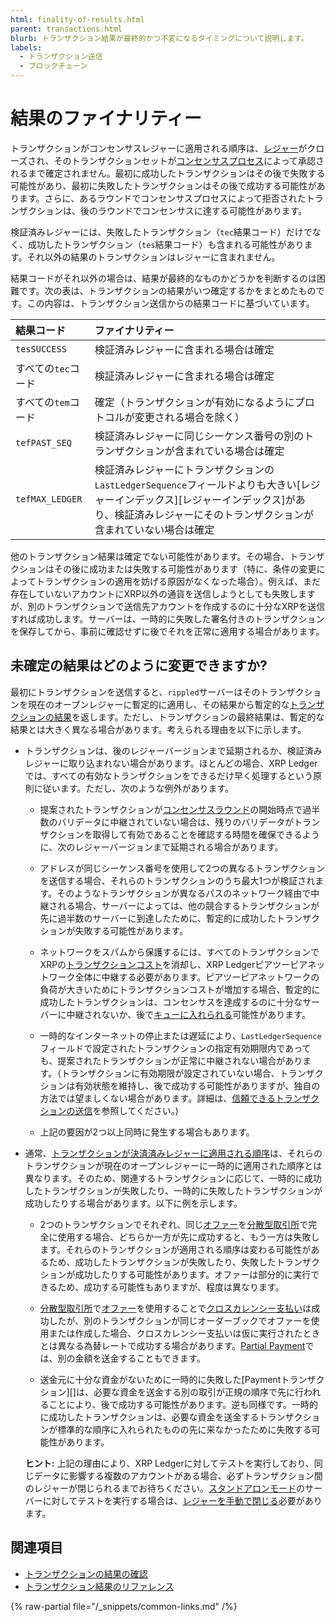 ```yaml
---
html: finality-of-results.html
parent: transactions.html
blurb: トランザクション結果が最終的かつ不変になるタイミングについて説明します。
labels:
  - トランザクション送信
  - ブロックチェーン
---
```

# 結果のファイナリティー

トランザクションがコンセンサスレジャーに適用される順序は、[レジャー](../../ledgers/index.md)がクローズされ、そのトランザクションセットが[コンセンサスプロセス](../../consensus-protocol/index.md)によって承認されるまで確定されません。最初に成功したトランザクションはその後で失敗する可能性があり、最初に失敗したトランザクションはその後で成功する可能性があります。さらに、あるラウンドでコンセンサスプロセスによって拒否されたトランザクションは、後のラウンドでコンセンサスに達する可能性があります。

検証済みレジャーには、失敗したトランザクション（`tec`結果コード）だけでなく、成功したトランザクション（`tes`結果コード）も含まれる可能性があります。それ以外の結果のトランザクションはレジャーに含まれません。

結果コードがそれ以外の場合は、結果が最終的なものかどうかを判断するのは困難です。次の表は、トランザクションの結果がいつ確定するかをまとめたものです。この内容は、トランザクション送信からの結果コードに基づいています。

| 結果コード       | ファイナリティー                                            |
|:----------------|:-----------------------------------------------------------|
| `tesSUCCESS` | 検証済みレジャーに含まれる場合は確定                              |
| すべての`tec`コード | 検証済みレジャーに含まれる場合は確定                        |
| すべての`tem`コード | 確定（トランザクションが有効になるようにプロトコルが変更される場合を除く） |
| `tefPAST_SEQ` | 検証済みレジャーに同じシーケンス番号の別のトランザクションが含まれている場合は確定 |
| `tefMAX_LEDGER` | 検証済みレジャーにトランザクションの`LastLedgerSequence`フィールドよりも大きい[レジャーインデックス][レジャーインデックス]があり、検証済みレジャーにそのトランザクションが含まれていない場合は確定 |

他のトランザクション結果は確定でない可能性があります。その場合、トランザクションはその後に成功または失敗する可能性があります（特に、条件の変更によってトランザクションの適用を妨げる原因がなくなった場合）。例えば、まだ存在していないアカウントにXRP以外の通貨を送信しようとしても失敗しますが、別のトランザクションで送信先アカウントを作成するのに十分なXRPを送信すれば成功します。サーバーは、一時的に失敗した署名付きのトランザクションを保存してから、事前に確認せずに後でそれを正常に適用する場合があります。

## 未確定の結果はどのように変更できますか?

最初にトランザクションを送信すると、`rippled`サーバーはそのトランザクションを現在のオープンレジャーに暫定的に適用し、その結果から暫定的な[トランザクションの結果](../../../references/protocol/transactions/transaction-results/transaction-results.md)を返します。ただし、トランザクションの最終結果は、暫定的な結果とは大きく異なる場合があります。考えられる理由を以下に示します。

- トランザクションは、後のレジャーバージョンまで延期されるか、検証済みレジャーに取り込まれない場合があります。ほとんどの場合、XRP Ledgerでは、すべての有効なトランザクションをできるだけ早く処理するという原則に従います。ただし、次のような例外があります。

  - 提案されたトランザクションが[コンセンサスラウンド](../../consensus-protocol/index.md)の開始時点で過半数のバリデータに中継されていない場合は、残りのバリデータがトランザクションを取得して有効であることを確認する時間を確保できるように、次のレジャーバージョンまで延期される場合があります。

  - アドレスが同じシーケンス番号を使用して2つの異なるトランザクションを送信する場合、それらのトランザクションのうち最大1つが検証されます。そのようなトランザクションが異なるパスのネットワーク経由で中継される場合、サーバーによっては、他の競合するトランザクションが先に過半数のサーバーに到達したために、暫定的に成功したトランザクションが失敗する可能性があります。

  - ネットワークをスパムから保護するには、すべてのトランザクションでXRPの[トランザクションコスト](../transaction-cost.md)を消却し、XRP Ledgerピアツーピアネットワーク全体に中継する必要があります。ピアツーピアネットワークの負荷が大きいためにトランザクションコストが増加する場合、暫定的に成功したトランザクションは、コンセンサスを達成するのに十分なサーバーに中継されないか、後で[キューに入れられる](../transaction-queue.md)可能性があります。

  - 一時的なインターネットの停止または遅延により、`LastLedgerSequence`フィールドで設定されたトランザクションの指定有効期限内であっても、提案されたトランザクションが正常に中継されない場合があります。（トランザクションに有効期限が設定されていない場合、トランザクションは有効状態を維持し、後で成功する可能性がありますが、独自の方法では望ましくない場合があります。詳細は、[信頼できるトランザクションの送信](../reliable-transaction-submission.md)を参照してください。)

  - 上記の要因が2つ以上同時に発生する場合もあります。

- 通常、[トランザクションが決済済みレジャーに適用される順序](../../ledgers/index.md)は、それらのトランザクションが現在のオープンレジャーに一時的に適用された順序とは異なります。そのため、関連するトランザクションに応じて、一時的に成功したトランザクションが失敗したり、一時的に失敗したトランザクションが成功したりする場合があります。以下に例を示します。

   - 2つのトランザクションでそれぞれ、同じ[オファー](../../tokens/decentralized-exchange/offers.md)を[分散型取引所](../../tokens/decentralized-exchange/index.md)で完全に使用する場合、どちらか一方が先に成功すると、もう一方は失敗します。それらのトランザクションが適用される順序は変わる可能性があるため、成功したトランザクションが失敗したり、失敗したトランザクションが成功したりする可能性があります。オファーは部分的に実行できるため、成功する可能性もありますが、程度は異なります。

  - [分散型取引所](../../tokens/decentralized-exchange/index.md)で[オファー](../../tokens/decentralized-exchange/offers.md)を使用することで[クロスカレンシー支払い](../../payment-types/cross-currency-payments.md)は成功したが、別のトランザクションが同じオーダーブックでオファーを使用または作成した場合、クロスカレンシー支払いは仮に実行されたときとは異なる為替レートで成功する場合があります。[Partial Payment](../../payment-types/partial-payments.md)では、別の金額を送金することもできます。

  - 送金元に十分な資金がないために一時的に失敗した[Paymentトランザクション][]は、必要な資金を送金する別の取引が正規の順序で先に行われることにより、後で成功する可能性があります。逆も同様です。一時的に成功したトランザクションは、必要な資金を送金するトランザクションが標準的な順序に入れられたものの先に来なかったために失敗する可能性があります。

  **ヒント:** 上記の理由により、XRP Ledgerに対してテストを実行しており、同じデータに影響する複数のアカウントがある場合、必ずトランザクション間のレジャーが閉じられるまでお待ちください。[スタンドアロンモード](../../networks-and-servers/rippled-server-modes.md#スタンドアロンモード)のサーバーに対してテストを実行する場合は、[レジャーを手動で閉じる](../../../infrastructure/testing-and-auditing/advance-the-ledger-in-stand-alone-mode.md)必要があります。


## 関連項目

- [トランザクションの結果の確認](look-up-transaction-results.md)
- [トランザクション結果のリファレンス](../../../references/protocol/transactions/transaction-results/transaction-results.md)

{% raw-partial file="/_snippets/common-links.md" /%}
